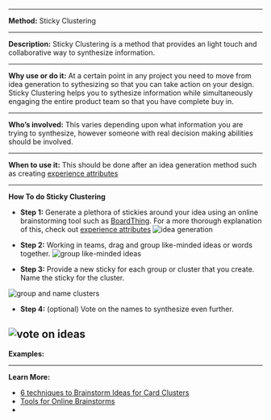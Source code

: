 
---

**Method:**  Sticky Clustering

---

**Description:** Sticky Clustering is a method that provides an light touch and collaborative way to synthesize information.

---

**Why use or do it:** At a certain point in any project you need to move from idea generation to sythesizing so that you can take action on your design. Sticky Clustering helps you to sythesize information while simultaneously engaging the entire product team so that you have complete buy in.

---

**Who’s involved:** This varies depending upon what information you are trying to synthesize, however someone with real decision making abilities should be involved.

---

**When to use it:** This should be done after an idea generation method such as creating [experience attributes](https://github.com/bocoup/opendesignkit/blob/master/wiki/experience-attributes.md)

---

**How To do Sticky Clustering**

* **Step 1:** Generate a plethora of stickies around your idea using an online brainstorming tool such as [BoardThing](http://boardthing.com). For a more thorough explanation of this, check out [experience attributes](https://github.com/bocoup/opendesignkit/blob/master/wiki/experience-attributes.md)
![idea generation](https://github.com/bocoup/opendesignkit/blob/master/wiki/images/clustering-1.png)

* **Step 2:** Working in teams, drag and group like-minded ideas or words together. 
![group like-minded ideas](https://github.com/bocoup/opendesignkit/blob/master/wiki/images/clustering-2.png)

* **Step 3:** Provide a new sticky for each group or cluster that you create. Name the sticky for the cluster.

![group and name clusters](https://github.com/bocoup/opendesignkit/blob/master/wiki/images/clustering-3.png)

* **Step 4:** (optional) Vote on the names to synthesize even further. 

![vote on ideas](https://github.com/bocoup/opendesignkit/blob/master/wiki/images/clustering-4.png)
---

**Examples:**

---
**Learn More:**

* [6 techniques to Brainstorm Ideas for Card Clusters](http://www.avasbutler.com/six-techniques-to-brainstorm-ideas-4-card-clusters/#.V4zrzJMrKRs)
* [Tools for Online Brainstorms](http://blog.lucidmeetings.com/blog/25-tools-for-online-brainstorming-and-decision-making-in-meetings)
*
